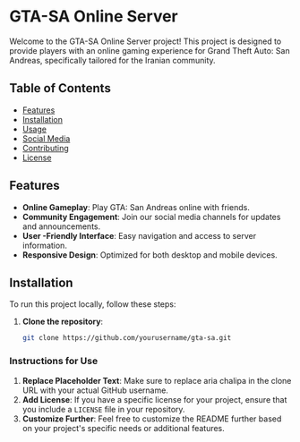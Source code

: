 # GTA-SA Online Server

Welcome to the GTA-SA Online Server project! This project is designed to provide players with an online gaming experience for Grand Theft Auto: San Andreas, specifically tailored for the Iranian community.

## Table of Contents

- [Features](#features)
- [Installation](#installation)
- [Usage](#usage)
- [Social Media](#social-media)
- [Contributing](#contributing)
- [License](#license)

## Features

- **Online Gameplay**: Play GTA: San Andreas online with friends.
- **Community Engagement**: Join our social media channels for updates and announcements.
- **User -Friendly Interface**: Easy navigation and access to server information.
- **Responsive Design**: Optimized for both desktop and mobile devices.

## Installation

To run this project locally, follow these steps:

1. **Clone the repository**:
   ```bash
   git clone https://github.com/yourusername/gta-sa.git
   
### Instructions for Use

1. **Replace Placeholder Text**: Make sure to replace aria chalipa in the clone URL with your actual GitHub username.
2. **Add License**: If you have a specific license for your project, ensure that you include a `LICENSE` file in your repository.
3. **Customize Further**: Feel free to customize the README further based on your project's specific needs or additional features.

